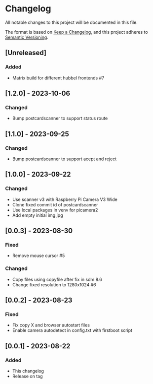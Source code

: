 # Changelog

All notable changes to this project will be documented in this file.

The format is based on [Keep a Changelog](https://keepachangelog.com/en/1.0.0/),
and this project adheres to [Semantic Versioning](https://semver.org/spec/v2.0.0.html).

## [Unreleased]
### Added
- Matrix build for different hubbel frontends #7

## [1.2.0] - 2023-10-06
### Changed
- Bump postcardscanner to support status route

## [1.1.0] - 2023-09-25
### Changed
- Bump postcardscanner to support acept and reject

## [1.0.0] - 2023-09-22
### Changed
- Use scanner v3 with Raspberry Pi Camera V3 Wide
- Clone fixed commit id of postcardscanner
- Use local packages in venv for picamera2
- Add empty initial img.jpg

## [0.0.3] - 2023-08-30
### Fixed
- Remove mouse cursor #5

### Changed
- Copy files using copyfile after fix in sdm 8.6
- Change fixed resolution to 1280x1024 #6

## [0.0.2] - 2023-08-23
### Fixed
- Fix copy X and browser autostart files
- Enable camera autodetect in config.txt with firstboot script

## [0.0.1] - 2023-08-22
### Added
- This changelog
- Release on tag
